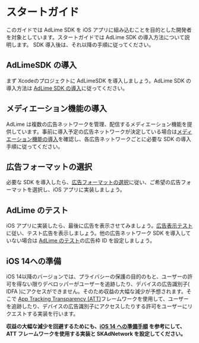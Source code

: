# スタートガイド
このガイドでは AdLime SDK を iOS アプリに組み込むことを目的とした開発者を対象としています。スタートガイドでは  AdLime SDK の導入方法について説明します。 SDK 導入後は、それ以降の手順に従ってください。

## AdLimeSDK の導入
まず Xcodeのプロジェクトに AdLimeSDK を導入しましょう。AdLime SDK の導入方法は [AdLime SDK の導入](./init.md)に従ってください。

## メディエーション機能の導入
AdLime は複数の広告ネットワークを管理、配信するメディエーション機能を提供しています。事前に導入予定の広告ネットワークが決定している場合は[メディエーション機能の導入](./mediation.md)を確認し、各広告ネットワークごとに必要な SDK の導入手順に従ってください。

## 広告フォーマットの選択
必要な SDK を導入したら、[広告フォーマットの選択](./adformat.md)に従い、ご希望の広告フォーマットを選択し、iOS アプリに実装しましょう。

## AdLime のテスト
iOS アプリに実装したら、最後に広告を表示させてみましょう。[広告表示テスト](./test.md)に従い、テスト広告を表示しましょう。他の広告ネットワーク SDK を導入していない場合は [AdLime のテスト](./test.md#AdLime-のテスト)の広告枠 ID を設定しましょう。

## iOS 14への準備

iOS 14以降のバージョンでは、プライバシーの保護の目的のもと、ユーザーの許可を得ない限りデベロッパーがユーザーを追跡したり、デバイスの広告識別子( IDFA )にアクセスができません。そのため収益の大幅な減少が予想されます。そこで [App Tracking Transparency (ATT)](https://developer.apple.com/documentation/apptrackingtransparency)フレームワークを使用して、ユーザーを追跡したり、デバイスの広告識別子にアクセスしたりする許可をユーザーにリクエストする実装を行います。

**収益の大幅な減少を回避するためにも、[iOS 14 への準備手順](./ios14.md) を参考にして、ATT フレームワークを使用する実装と SKAdNetwork を設定してください。**
